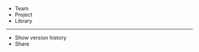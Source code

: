 - Team
- Project
- Library
----------------------------------------------
- Show version history
- Share
